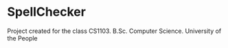 # SpellChecker
Project created for the class CS1103. B.Sc. Computer Science. University of the People
